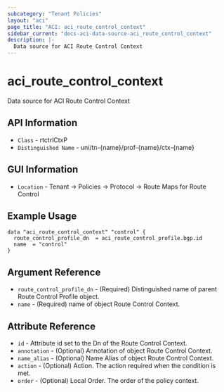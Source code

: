 ```yaml
---
subcategory: "Tenant Policies"
layout: "aci"
page_title: "ACI: aci_route_control_context"
sidebar_current: "docs-aci-data-source-aci_route_control_context"
description: |-
  Data source for ACI Route Control Context
---
```


# aci_route_control_context #

Data source for ACI Route Control Context


## API Information ##

* `Class` - rtctrlCtxP
* `Distinguished Name` - uni/tn-{name}/prof-{name}/ctx-{name}

## GUI Information ##

* `Location` - Tenant -> Policies -> Protocol -> Route Maps for Route Control



## Example Usage ##

```hcl
data "aci_route_control_context" "control" {
  route_control_profile_dn  = aci_route_control_profile.bgp.id
  name  = "control"
}
```

## Argument Reference ##

* `route_control_profile_dn` - (Required) Distinguished name of parent Route Control Profile object.
* `name` - (Required) name of object Route Control Context.

## Attribute Reference ##
* `id` - Attribute id set to the Dn of the Route Control Context.
* `annotation` - (Optional) Annotation of object Route Control Context.
* `name_alias` - (Optional) Name Alias of object Route Control Context.
* `action` - (Optional) Action. The action required when the condition is met.
* `order` - (Optional) Local Order. The order of the policy context.

